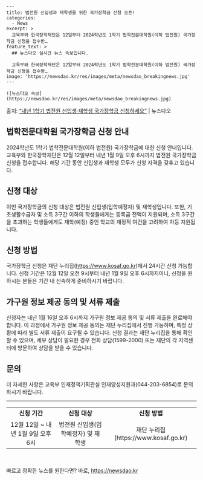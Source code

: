     ---
    title: 법전원 신입생과 재학생을 위한 국가장학금 신청 오픈!
    categories:
      - News
    excerpt: >
      교육부와 한국장학재단은 12일부터 2024학년도 1학기 법학전문대학원(이하 법전원) 국가장학금 신청을 접수받…
    feature_text: >
      ## 뉴스다오 실시간 뉴스 속보입니다.
    
      교육부와 한국장학재단은 12일부터 2024학년도 1학기 법학전문대학원(이하 법전원) 국가장학금 신청을 접수받…
    image: 'https://newsdao.kr/res/images/meta/newsdao_breakingnews.jpg'
    ---
    
    ![뉴스다오 속보](https://newsdao.kr/res/images/meta/newsdao_breakingnews.jpg)

<p>출처: <a href="https://newsdao.kr/2778" rel="dofollow">“내년 1학기 법전원 신입생·재학생 국가장학금 신청하세요”</a> | 뉴스다오</p>

<h2>법학전문대학원 국가장학금 신청 안내</h2>

<p data-ke-size="size16">2024학년도 1학기 법학전문대학원(이하 법전원) 국가장학금에 대한 신청 안내입니다. 교육부와 한국장학재단은 12월 12일부터 내년 1월 9일 오후 6시까지 법전원 국가장학금 신청을 접수합니다. 해당 기간 동안 신입생과 재학생 모두가 신청 자격을 갖추고 있습니다.</p>

<h2 data-ke-size="size26">신청 대상</h2>

<p>이번 국가장학금의 신청 대상은 법전원 신입생(입학예정자) 및 재학생입니다. 또한, 기초생활수급자 및 소득 3구간 이하의 학생들에게는 등록금 전액이 지원되며, 소득 3구간을 초과하는 학생들에게도 재학(예정) 중인 학교의 재정적 여건을 고려하여 차등 지원됩니다.</p>

<h2 data-ke-size="size26">신청 방법</h2>

<p>국가장학금 신청은 재단 누리집(<a href="https://www.kosaf.go.kr">https://www.kosaf.go.kr</a>)에서 24시간 신청 가능합니다. 신청 기간은 12월 12일 오전 9시부터 내년 1월 9일 오후 6시까지이니, 신청을 원하시는 분들은 기간 내 신속하게 준비하시기 바랍니다.</p>

<h2 data-ke-size="size26">가구원 정보 제공 동의 및 서류 제출</h2>

<p>신청자는 내년 1월 16일 오후 6시까지 가구원 정보 제공 동의 및 서류 제출을 완료해야 합니다. 이 과정에서 가구원 정보 제공 동의는 재단 누리집에서 진행 가능하며, 특정 상황에 따라 별도 서류 제출이 요구될 수 있습니다. 신청 결과는 재단 누리집을 통해 확인할 수 있으며, 세부 상담이 필요한 경우 전화 상담(1599-2000) 또는 재단의 각 지역센터에 방문하여 상담을 받을 수 있습니다.</p>

<h2 data-ke-size="size26">문의</h2>

<p>더 자세한 사항은 교육부 인재정책기획관실 인재양성지원과(044-203-6854)로 문의하시기 바랍니다.</p>

<hr data-ke-size="size16">

<table>
	<tr>
		<td style="text-align: center; height: 17px;"><b>신청 기간</b></td>
		<td style="text-align: center; height: 17px;"><b>신청 대상</b></td>
		<td style="text-align: center; height: 17px;"><b>신청 방법</b></td>
	</tr>
	<tr>
		<td style="text-align: center; height: 17px;">12월 12일 ~ 내년 1월 9일 오후 6시</td>
		<td style="text-align: center; height: 17px;">법전원 신입생(입학예정자) 및 재학생</td>
		<td style="text-align: center; height: 17px;">재단 누리집(https://www.kosaf.go.kr)</td>
	</tr>
</table>

<p data-ke-size="size16">&nbsp;</p> 

빠르고 정확한 뉴스를 원한다면? 바로, <a href="https://newsdao.kr" rel="dofollow">https://newsdao.kr</a>


    
